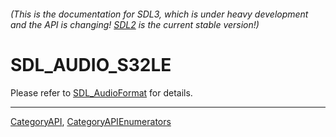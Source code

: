###### (This is the documentation for SDL3, which is under heavy development and the API is changing! [SDL2](https://wiki.libsdl.org/SDL2/) is the current stable version!)
# SDL_AUDIO_S32LE

Please refer to [SDL_AudioFormat](SDL_AudioFormat) for details.

----
[CategoryAPI](CategoryAPI), [CategoryAPIEnumerators](CategoryAPIEnumerators)

